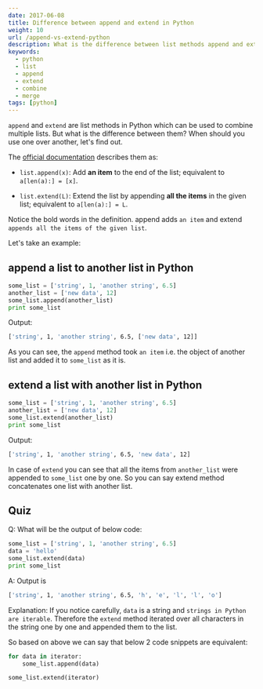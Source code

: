 ```yaml
---
date: 2017-06-08
title: Difference between append and extend in Python
weight: 10
url: /append-vs-extend-python
description: What is the difference between list methods append and extend in Python?
keywords:
  - python
  - list
  - append
  - extend
  - combine
  - merge
tags: [python]
---
```

`append` and `extend` are list methods in Python which can be used to combine multiple lists. But what is the difference between them? When should you use one over another, let's find out.

The [official documentation](https://docs.python.org/2/tutorial/datastructures.html#more-on-lists) describes them as:

- `list.append(x)`: Add **an item** to the end of the list; equivalent to `a[len(a):] = [x]`.

- `list.extend(L)`: Extend the list by appending **all the items** in the given list; equivalent to `a[len(a):] = L`.

Notice the bold words in the definition. append adds `an item` and extend `appends all the items of the given list`.

Let's take an example:

## append a list to another list in Python

```python
some_list = ['string', 1, 'another string', 6.5]
another_list = ['new data', 12]
some_list.append(another_list)
print some_list
```

Output:

```sh
['string', 1, 'another string', 6.5, ['new data', 12]]
```

As you can see, the `append` method took `an item` i.e. the object of another list and added it to `some_list` as it is. 

## extend a list with another list in Python

```python
some_list = ['string', 1, 'another string', 6.5]
another_list = ['new data', 12]
some_list.extend(another_list)
print some_list
```

Output:

```sh
['string', 1, 'another string', 6.5, 'new data', 12]
```

In case of `extend` you can see that all the items from `another_list` were appended to `some_list` one by one. So you can say extend method concatenates one list with another list.

## Quiz

Q: What will be the output of below code:

```python
some_list = ['string', 1, 'another string', 6.5]
data = 'hello'
some_list.extend(data)
print some_list
```

A: Output is

```sh
['string', 1, 'another string', 6.5, 'h', 'e', 'l', 'l', 'o']
```

Explanation: If you notice carefully, `data` is a string and `strings in Python are iterable`. Therefore the `extend` method iterated over all characters in the string one by one and appended them to the list.

So based on above we can say that below 2 code snippets are equivalent:

```python
for data in iterator:
    some_list.append(data)
```

```python
some_list.extend(iterator)
```
